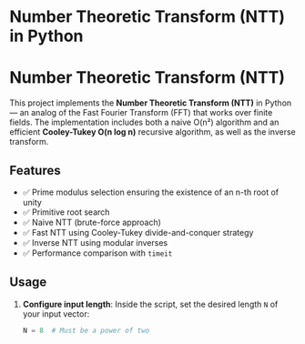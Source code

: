 # Number Theoretic Transform (NTT) in Python
# Number Theoretic Transform (NTT) 

This project implements the **Number Theoretic Transform (NTT)** in Python — an analog of the Fast Fourier Transform (FFT) that works over finite fields. The implementation includes both a naive O(n²) algorithm and an efficient **Cooley-Tukey O(n log n)** recursive algorithm, as well as the inverse transform.

## Features

- ✅ Prime modulus selection ensuring the existence of an n-th root of unity
- ✅ Primitive root search
- ✅ Naive NTT (brute-force approach)
- ✅ Fast NTT using Cooley-Tukey divide-and-conquer strategy
- ✅ Inverse NTT using modular inverses
- ✅ Performance comparison with `timeit`

## Usage

1. **Configure input length**:
   Inside the script, set the desired length `N` of your input vector:
   ```python
   N = 8  # Must be a power of two

